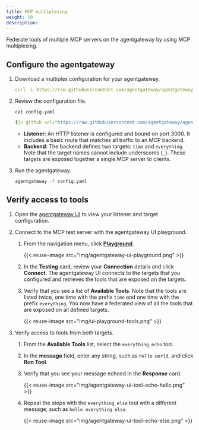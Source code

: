 ```yaml
---
title: MCP multiplexing
weight: 10
description:
---
```


Federate tools of multiple MCP servers on the agentgateway by using MCP multiplexing.

## Configure the agentgateway

1. Download a multiplex configuration for your agentgateway.

   ```yaml
   curl -L https://raw.githubusercontent.com/agentgateway/agentgateway/refs/heads/main/examples/multiplex/config.yaml -o config.yaml
   ```

2. Review the configuration file. 

   ```
   cat config.yaml
   ```

   ```yaml
   {{< github url="https://raw.githubusercontent.com/agentgateway/agentgateway/refs/heads/main/examples/multiplex/config.yaml" >}}
   ```

   * **Listener**: An HTTP listener is configured and bound on port 3000. It includes a basic route that matches all traffic to an MCP backend.
   * **Backend**: The backend defines two targets: `time` and `everything`. Note that the target names cannot include underscores (`_`). These targets are exposed together a single MCP server to clients.
   
3. Run the agentgateway. 
   ```sh
   agentgateway -f config.yaml
   ```

## Verify access to tools

1. Open the [agentgateway UI](http://localhost:15000/ui/) to view your listener and target configuration.

2. Connect to the MCP test server with the agentgateway UI playground. 
   
   1. From the navigation menu, click [**Playground**](http://localhost:15000/ui/playground/).
      
      {{< reuse-image src="img/agentgateway-ui-playground.png" >}}

   2. In the **Testing** card, review your **Connection** details and click **Connect**. The agentgateway UI connects to the targets that you configured and retrieves the tools that are exposed on the targets. 
   
   3. Verify that you see a list of **Available Tools**. Note that the tools are listed twice, one time with the prefix `time` and one time with the prefix `everything`. You now have a federated view of all the tools that are exposed on all defined targets.
   
      {{< reuse-image src="img/ui-playground-tools.png" >}}

3. Verify access to tools from both targets. 
   1. From the **Available Tools** list, select the `everything_echo` tool. 
   2. In the **message** field, enter any string, such as `hello world`, and click **Run Tool**. 
   3. Verify that you see your message echoed in the **Response** card. 
   
      {{< reuse-image src="img/agentgateway-ui-tool-echo-hello.png" >}}
   4. Repeat the steps with the `everything_else` tool with a different message, such as `hello everything else`. 
   
      {{< reuse-image src="img/agentgateway-ui-tool-echo-else.png" >}}
